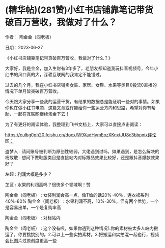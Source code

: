 
# (精华帖)(281赞)小红书店铺靠笔记带货破百万营收，我做对了什么？

作者：  陶金金（阎老板）

日期：2023-06-27

《小红书店铺靠笔记带货破百万营收，我做对了什么？》

大家好，我是金金，加入生财有3年多了，老朋友都知道我玩抖音视频号，今年小红书的风口真的大，深耕互联网的我肯定不能错过。

过去的几个月，我在小红书店铺卖女装、家居、女鞋、水果等类目0投流0直播的情况下单月皆突破百万营收。

今天跟大家分享一些我的运营干货，有结果的数据总是能证明一些对的事情。如果你也在做小红书电商，这篇文章或许能给你一些运营方向和思路，希望对你有帮助，一起在互联网继续淘金下去！

为了有更好的阅读体验，我整理到飞书文档上，大家可以直接点击阅读：

https://eulbg0ph20.feishu.cn/docx/W9XadHymEozXKqxtJU8c3bbpnix评论区：

 

 

盗梦人 : 请问账号被判断为原创性较弱，大佬遇到过吗，如果遇到，是怎么解决的  杨敢敢 : 想问下做鞋服类目是直接站内对标跟品效果比较好，还是跟抖音爆款效果好？

左超 : 利润大概是多少？

芷蓝 : 水果的利润高吗？很快多个领域啊！赞

陶金金（阎老板） : 女装利润会高一点，像T恤的话20%-40%，连衣裙系列40%-80% 陶金金（阎老板） : 水果利润不高，10%-30%，但有两个优势，一个是容易出单，一个是复购率高

陶金金（阎老板） : 对标站内

陶金金（阎老板） : 这个没有哎，如果你遇到这种情况1.你的素材被太多人站内搬运了，你要挑挑别的。2.可以上一些实拍素材。3.把搬运和实拍混一起也行，视频会比图片过原创度更高一些
